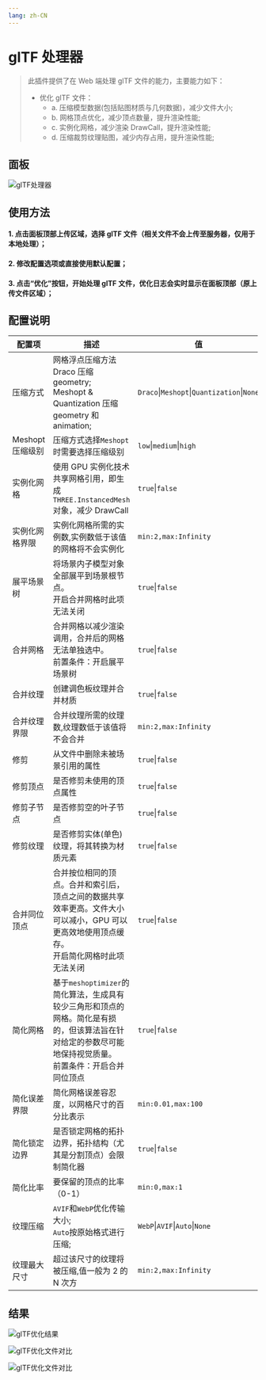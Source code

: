 ```yaml
---
lang: zh-CN
---
```


# glTF 处理器

> 此插件提供了在 Web 端处理 glTF 文件的能力，主要能力如下：
>
> -   优化 glTF 文件：
>     -   a. 压缩模型数据(包括贴图材质与几何数据)，减少文件大小;
>     -   b. 网格顶点优化，减少顶点数量，提升渲染性能;
>     -   c. 实例化网格，减少渲染 DrawCall，提升渲染性能;
>     -   d. 压缩裁剪纹理贴图，减少内存占用，提升渲染性能;

<!-- > - 查看glTF文件构成：
>   - a. 显示glTF文件的结构，包括文件头、场景、节点、动画、材质、几何体等;
>   - b. 显示glTF文件中的贴图、几何体、动画等资源的属性信息; -->

## 面板

![glTF处理器](/images/plugin/glTFHandler/plane.jpg)

## 使用方法

#### 1. 点击面板顶部上传区域，选择 glTF 文件（相关文件不会上传至服务器，仅用于本地处理）；

#### 2. 修改配置选项或直接使用默认配置；

#### 3. 点击“优化”按钮，开始处理 glTF 文件，优化日志会实时显示在面板顶部（原上传文件区域）；

## 配置说明

| 配置项           | 描述                                                                                                                                                         | 值                                                     |
| ---------------- | ------------------------------------------------------------------------------------------------------------------------------------------------------------ | ------------------------------------------------------ |
| 压缩方式         | 网格浮点压缩方法<br/>Draco 压缩 geometry;<br/>Meshopt & Quantization 压缩 geometry 和 animation;                                                             | `Draco`&#124;`Meshopt`&#124;`Quantization`&#124;`None` |
| Meshopt 压缩级别 | 压缩方式选择`Meshopt`时需要选择压缩级别                                                                                                                      | `low`&#124;`medium`&#124;`high`                        |
| 实例化网格       | 使用 GPU 实例化技术共享网格引用，即生成`THREE.InstancedMesh`对象，减少 DrawCall                                                                              | `true`&#124;`false`                                    |
| 实例化网格界限   | 实例化网格所需的实例数,实例数低于该值的网格将不会实例化                                                                                                      | `min:2,max:Infinity`                                   |
| 展平场景树       | 将场景内子模型对象全部展平到场景根节点。<br/>开启合并网格时此项无法关闭                                                                                      | `true`&#124;`false`                                    |
| 合并网格         | 合并网格以减少渲染调用，合并后的网格无法单独选中。<br/>前置条件：开启展平场景树                                                                              | `true`&#124;`false`                                    |
| 合并纹理         | 创建调色板纹理并合并材质                                                                                                                                     | `true`&#124;`false`                                    |
| 合并纹理界限     | 合并纹理所需的纹理数,纹理数低于该值将不会合并                                                                                                                | `min:2,max:Infinity`                                   |
| 修剪             | 从文件中删除未被场景引用的属性                                                                                                                               | `true`&#124;`false`                                    |
| 修剪顶点         | 是否修剪未使用的顶点属性                                                                                                                                     | `true`&#124;`false`                                    |
| 修剪子节点       | 是否修剪空的叶子节点                                                                                                                                         | `true`&#124;`false`                                    |
| 修剪纹理         | 是否修剪实体(单色)纹理，将其转换为材质元素                                                                                                                   | `true`&#124;`false`                                    |
| 合并同位顶点     | 合并按位相同的顶点。合并和索引后，顶点之间的数据共享效率更高。文件大小可以减小，GPU 可以更高效地使用顶点缓存。<br/>开启简化网格时此项无法关闭                | `true`&#124;`false`                                    |
| 简化网格         | 基于`meshoptimizer`的简化算法，生成具有较少三角形和顶点的网格。简化是有损的，但该算法旨在针对给定的参数尽可能地保持视觉质量。<br/>前置条件：开启合并同位顶点 | `true`&#124;`false`                                    |
| 简化误差界限     | 简化网格误差容忍度，以网格尺寸的百分比表示                                                                                                                   | `min:0.01,max:100`                                     |
| 简化锁定边界     | 是否锁定网格的拓扑边界，拓扑结构（尤其是分割顶点）会限制简化器                                                                                               | `true`&#124;`false`                                    |
| 简化比率         | 要保留的顶点的比率（0-1）                                                                                                                                    | `min:0,max:1`                                          |
| 纹理压缩         | `AVIF`和`WebP`优化传输大小;<br/>`Auto`按原始格式进行压缩;                                                                                                    | `WebP`&#124;`AVIF`&#124;`Auto`&#124;`None`             |
| 纹理最大尺寸     | 超过该尺寸的纹理将被压缩,值一般为 2 的 N 次方                                                                                                                | `min:2,max:Infinity`                                   |

## 结果

![glTF优化结果](/images/plugin/glTFHandler/result.jpg)

![glTF优化文件对比](/images/plugin/glTFHandler/compare.jpg)

![glTF优化文件对比](/images/plugin/glTFHandler/compare2.jpg)
